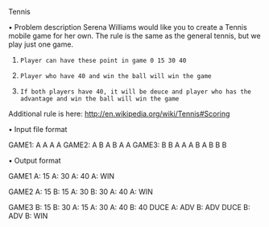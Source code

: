 Tennis                         	
 
•    Problem description
Serena Williams would like you to create a Tennis mobile game for her own. The rule is the same as the general tennis, but we play just one game.
 
1.     Player can have these point in game 0 15 30 40
2.     Player who have 40 and win the ball will win the game
3.     If both players have 40, it will be deuce and player who has the advantage and win the ball will win the game
 
Additional rule is here: http://en.wikipedia.org/wiki/Tennis#Scoring
 
 
•    Input file format
 
GAME1: A A A A
GAME2: A B A B A A
 	GAME3: B B A A A B A B B B
 
•    Output format
 
GAME1
A: 15
A: 30
A: 40
A: WIN
 
GAME2
A­­: 15
B: 15
A: 30
B: 30
A: 40
A: WIN
 

GAME3
B: 15
B: 30
A: 15
A: 30
A: 40
B: 40
DUCE
A: ADV
B: ADV
DUCE
B: ADV
B: WIN
